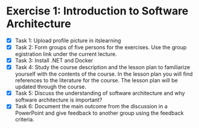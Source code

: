 # Exercise 1: Introduction to Software Architecture

- [x] Task 1: Upload profile picture in itslearning
- [x] Task 2: Form groups of five persons for the exercises. Use the group egistration link under the current lecture.
- [x] Task 3: Install .NET and Docker
- [x] Task 4: Study the course description and the lesson plan to familiarize yourself with the contents of the course. In the lesson plan you will find references to the literature for the course. The lesson plan will be updated through the course.
- [x] Task 5: Discuss the understanding of software architecture and why software architecture is important?
- [x] Task 6: Document the main outcome from the discussion in a PowerPoint and give feedback to another group using the feedback criteria.
